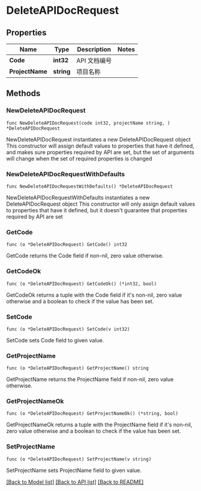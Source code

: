 # DeleteAPIDocRequest

## Properties

Name | Type | Description | Notes
------------ | ------------- | ------------- | -------------
**Code** | **int32** | API 文档编号 | 
**ProjectName** | **string** | 项目名称 | 

## Methods

### NewDeleteAPIDocRequest

`func NewDeleteAPIDocRequest(code int32, projectName string, ) *DeleteAPIDocRequest`

NewDeleteAPIDocRequest instantiates a new DeleteAPIDocRequest object
This constructor will assign default values to properties that have it defined,
and makes sure properties required by API are set, but the set of arguments
will change when the set of required properties is changed

### NewDeleteAPIDocRequestWithDefaults

`func NewDeleteAPIDocRequestWithDefaults() *DeleteAPIDocRequest`

NewDeleteAPIDocRequestWithDefaults instantiates a new DeleteAPIDocRequest object
This constructor will only assign default values to properties that have it defined,
but it doesn't guarantee that properties required by API are set

### GetCode

`func (o *DeleteAPIDocRequest) GetCode() int32`

GetCode returns the Code field if non-nil, zero value otherwise.

### GetCodeOk

`func (o *DeleteAPIDocRequest) GetCodeOk() (*int32, bool)`

GetCodeOk returns a tuple with the Code field if it's non-nil, zero value otherwise
and a boolean to check if the value has been set.

### SetCode

`func (o *DeleteAPIDocRequest) SetCode(v int32)`

SetCode sets Code field to given value.


### GetProjectName

`func (o *DeleteAPIDocRequest) GetProjectName() string`

GetProjectName returns the ProjectName field if non-nil, zero value otherwise.

### GetProjectNameOk

`func (o *DeleteAPIDocRequest) GetProjectNameOk() (*string, bool)`

GetProjectNameOk returns a tuple with the ProjectName field if it's non-nil, zero value otherwise
and a boolean to check if the value has been set.

### SetProjectName

`func (o *DeleteAPIDocRequest) SetProjectName(v string)`

SetProjectName sets ProjectName field to given value.



[[Back to Model list]](../README.md#documentation-for-models) [[Back to API list]](../README.md#documentation-for-api-endpoints) [[Back to README]](../README.md)


